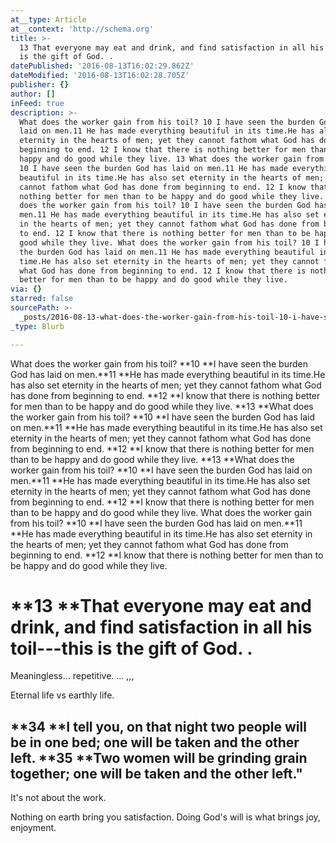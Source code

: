 ```yaml
---
at__type: Article
at__context: 'http://schema.org'
title: >-
  13 That everyone may eat and drink, and find satisfaction in all his toil—this
  is the gift of God. .
datePublished: '2016-08-13T16:02:29.862Z'
dateModified: '2016-08-13T16:02:28.705Z'
publisher: {}
author: []
inFeed: true
description: >-
  What does the worker gain from his toil? 10 I have seen the burden God has
  laid on men.11 He has made everything beautiful in its time.He has also set
  eternity in the hearts of men; yet they cannot fathom what God has done from
  beginning to end. 12 I know that there is nothing better for men than to be
  happy and do good while they live. 13 What does the worker gain from his toil?
  10 I have seen the burden God has laid on men.11 He has made everything
  beautiful in its time.He has also set eternity in the hearts of men; yet they
  cannot fathom what God has done from beginning to end. 12 I know that there is
  nothing better for men than to be happy and do good while they live. 13 What
  does the worker gain from his toil? 10 I have seen the burden God has laid on
  men.11 He has made everything beautiful in its time.He has also set eternity
  in the hearts of men; yet they cannot fathom what God has done from beginning
  to end. 12 I know that there is nothing better for men than to be happy and do
  good while they live. What does the worker gain from his toil? 10 I have seen
  the burden God has laid on men.11 He has made everything beautiful in its
  time.He has also set eternity in the hearts of men; yet they cannot fathom
  what God has done from beginning to end. 12 I know that there is nothing
  better for men than to be happy and do good while they live.
via: {}
starred: false
sourcePath: >-
  _posts/2016-08-13-what-does-the-worker-gain-from-his-toil-10-i-have-seen-the.md
_type: Blurb

---
```

What does the worker gain from his toil? **10 **I have seen the burden God has laid on men.**11 **He has made everything beautiful in its time.He has also set eternity in the hearts of men; yet they cannot fathom what God has done from beginning to end. **12 **I know that there is nothing better for men than to be happy and do good while they live. **13 **What does the worker gain from his toil? **10 **I have seen the burden God has laid on men.**11 **He has made everything beautiful in its time.He has also set eternity in the hearts of men; yet they cannot fathom what God has done from beginning to end. **12 **I know that there is nothing better for men than to be happy and do good while they live. **13 **What does the worker gain from his toil? **10 **I have seen the burden God has laid on men.**11 **He has made everything beautiful in its time.He has also set eternity in the hearts of men; yet they cannot fathom what God has done from beginning to end. **12 **I know that there is nothing better for men than to be happy and do good while they live. What does the worker gain from his toil? **10 **I have seen the burden God has laid on men.**11 **He has made everything beautiful in its time.He has also set eternity in the hearts of men; yet they cannot fathom what God has done from beginning to end. **12 **I know that there is nothing better for men than to be happy and do good while they live.

# **13 **That everyone may eat and drink, and find satisfaction in all his toil---this is the gift of God. .

Meaningless... repetitive. ... ,,,

Eternal life vs earthly life.

## **34 **I tell you, on that night two people will be in one bed; one will be taken and the other left. **35 **Two women will be grinding grain together; one will be taken and the other left."

It's not about the work.

Nothing on earth bring you satisfaction. Doing God's will is what brings joy, enjoyment.